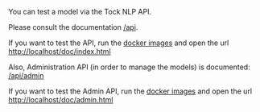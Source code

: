 You can test a model via the Tock NLP API.

Please consult the documentation [/api](../api/).

If you want to test the API, run the [docker images](https://github.com/voyages-sncf-technologies/tock-docker)
and open the url [http://localhost/doc/index.html](http://localhost/doc/index.html)   

Also, Administration API (in order to manage the models) is documented: [/api/admin](../api/admin.html) 

If you want to test the Admin API, run the [docker images](https://github.com/voyages-sncf-technologies/tock-docker)
and open the url [http://localhost/doc/admin.html](http://localhost/doc/admin.html)   